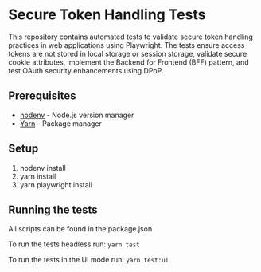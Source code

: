 # Secure Token Handling Tests
This repository contains automated tests to validate secure token handling practices in web applications using Playwright. The tests ensure access tokens are not stored in local storage or session storage, validate secure cookie attributes, implement the Backend for Frontend (BFF) pattern, and test OAuth security enhancements using DPoP.

## Prerequisites
- [nodenv](https://github.com/nodenv/nodenv) - Node.js version manager
- [Yarn](https://yarnpkg.com/) - Package manager

## Setup
1. nodenv install
2. yarn install
3. yarn playwright install

## Running the tests
All scripts can be found in the package.json

To run the tests headless run:
```yarn test```

To run the tests in the UI mode run:
```yarn test:ui```